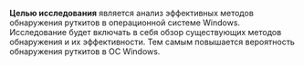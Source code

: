 <!-- **Цель исследования** состоит в повышении эффективности обнаружения руткитов в операционных системах семейства Windows, заключающемся в повышении показателя охвата областей памяти, которые могут подвергнуться атаке, с помощью методов обнаружения. (???)

заключается в повышении вероятности обнаружения, засчет количественной оценке методов. -->

**Целью исследования** является анализ эффективных методов обнаружения руткитов в операционной системе Windows. Исследование будет включать в себя обзор существующих методов обнаружения и их эффективности. Тем самым повышается вероятность обнаружения руткитов в ОС Windows.